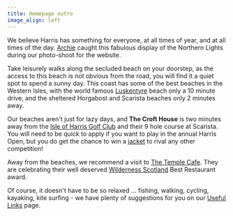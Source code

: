 ```yaml
---
title: Homepage outro
image_align: left
---
```


We believe Harris has something for everyone, at all times of year, and at all times of the day. [Archie](http://www.kenmorephotography.smugmug.com/) caught this fabulous display of the Northern Lights during our photo-shoot for the website.

Take leisurely walks along the secluded beach on your doorstep, as the access to this beach is not obvious from the road, you will find it a quiet spot to spend a sunny day. This coast has some of the best beaches in the Western Isles, with the world famous [Luskentyre](http://www.scotsman.com/news/environment/luskentyre-on-isle-of-harris-in-top-ten-uk-beaches-1-3693482 "Scotsman article on Luskentyre") beach only a 10 minute drive, and the sheltered Horgabost and Scarista beaches only 2 minutes away.

Our beaches aren't just for lazy days, and **The Croft House** is two minutes away from the [Isle of Harris Golf Club](http://www.harrisgolf.com/ "Harris Golf Club website") and their 9 hole course at Scarista. You will need to be quick to apply if you want to play in the annual Harris Open, but you do get the chance to win a [jacket](http://www.golfbytourmiss.com/2013/09/isle-of-harris-golf-club-home-to-golfs-most-expensive-item-of-apparel/ "Golf by TourMiss article") to rival any other competition!

Away from the beaches, we recommend a visit to [The Temple Cafe](https://www.facebook.com/TheTempleCafe "The Temple Cafe Facebook page"). They are celebrating their well deserved [Wilderness Scotland](http://www.wildernessscotland.com/blog/our-pick-of-scotlands-best-restaurants/ "Wilderness Scotland - Scotland’s Best Restaurants") Best Restaurant award.

Of course, it doesn't have to be so relaxed ... fishing, walking, cycling, kayaking, kite surfing - we have plenty of suggestions for you on our [Useful Links](/links) page.

